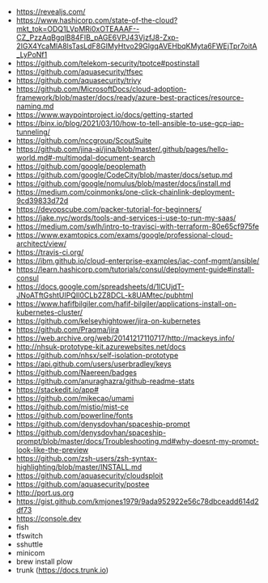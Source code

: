 - https://revealjs.com/
- https://www.hashicorp.com/state-of-the-cloud?mkt_tok=ODQ1LVpMRi0xOTEAAAF--CZ_PzzAqBgqlB84FIB_pAGE6VPJ43VjzfJ8-Zxp-2IGX4YcaMlA8lsTasLdF8GIMyHtvo29GlgqAVEHbqKMyta6FWEjTpr7oitA_LyPoNf1
- https://github.com/telekom-security/tpotce#postinstall
- https://github.com/aquasecurity/tfsec
- https://github.com/aquasecurity/trivy
- https://github.com/MicrosoftDocs/cloud-adoption-framework/blob/master/docs/ready/azure-best-practices/resource-naming.md
- https://www.waypointproject.io/docs/getting-started
- https://binx.io/blog/2021/03/10/how-to-tell-ansible-to-use-gcp-iap-tunneling/
- https://github.com/nccgroup/ScoutSuite
- https://github.com/jina-ai/jina/blob/master/.github/pages/hello-world.md#-multimodal-document-search
- https://github.com/google/peoplemath
- https://github.com/google/CodeCity/blob/master/docs/setup.md
- https://github.com/google/nomulus/blob/master/docs/install.md
- https://medium.com/coinmonks/one-click-chainlink-deployment-9cd39833d72d
- https://devopscube.com/packer-tutorial-for-beginners/
- https://jake.nyc/words/tools-and-services-i-use-to-run-my-saas/
- https://medium.com/swlh/intro-to-travisci-with-terraform-80e65cf975fe
- https://www.examtopics.com/exams/google/professional-cloud-architect/view/
- https://travis-ci.org/
- https://ibm.github.io/cloud-enterprise-examples/iac-conf-mgmt/ansible/
- https://learn.hashicorp.com/tutorials/consul/deployment-guide#install-consul
- https://docs.google.com/spreadsheets/d/1lCUjdT-JNoATftGshtUIPQIl0CLb2Z8DCL-k8UAMtec/pubhtml
- https://www.hafifbilgiler.com/hafif-bilgiler/applications-install-on-kubernetes-cluster/
- https://github.com/kelseyhightower/jira-on-kubernetes
- https://github.com/Praqma/jira
- https://web.archive.org/web/20141217110717/http://mackeys.info/
- http://nhsuk-prototype-kit.azurewebsites.net/docs
- https://github.com/nhsx/self-isolation-prototype
- https://api.github.com/users/userbradley/keys
- https://github.com/Naereen/badges
- https://github.com/anuraghazra/github-readme-stats
- https://stackedit.io/app#
- https://github.com/mikecao/umami
- https://github.com/mistio/mist-ce
- https://github.com/powerline/fonts
- https://github.com/denysdovhan/spaceship-prompt
- https://github.com/denysdovhan/spaceship-prompt/blob/master/docs/Troubleshooting.md#why-doesnt-my-prompt-look-like-the-preview
- https://github.com/zsh-users/zsh-syntax-highlighting/blob/master/INSTALL.md
- https://github.com/aquasecurity/cloudsploit
- https://github.com/aquasecurity/postee
- http://port.us.org
- https://gist.github.com/kmjones1979/9ada952922e56c78dbceadd614d2df73
- https://console.dev
- fish
- tfswitch
- sshuttle
- minicom
- brew install plow
- trunk (https://docs.trunk.io)
